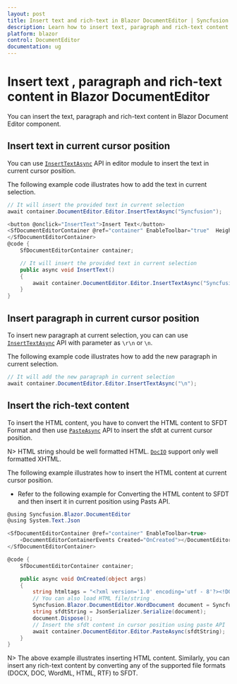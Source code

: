 ```yaml
---
layout: post
title: Insert text and rich-text in Blazor DocumentEditor | Syncfusion
description: Learn how to insert text, paragraph and rich-text content in Blazor Document Editor component and much more.
platform: blazor
control: DocumentEditor
documentation: ug
---
```


# Insert text , paragraph and rich-text content in Blazor DocumentEditor

You can insert the text, paragraph and rich-text content in Blazor Document Editor component.

## Insert text in current cursor position

You can use [`InsertTextAsync`](https://help.syncfusion.com/cr/blazor/Syncfusion.Blazor.DocumentEditor.EditorModule.html#Syncfusion_Blazor_DocumentEditor_EditorModule_InsertTextAsync_System_String_) API in editor module to insert the text in current cursor position.

The following example code illustrates how to add the text in current selection.

```csharp
// It will insert the provided text in current selection
await container.DocumentEditor.Editor.InsertTextAsync("Syncfusion");

<button @onclick="InsertText">Insert Text</button>
<SfDocumentEditorContainer @ref="container" EnableToolbar="true"  Height="590px" >
</SfDocumentEditorContainer>
@code {
    SfDocumentEditorContainer container;

    // It will insert the provided text in current selection
    public async void InsertText()
    {
        await container.DocumentEditor.Editor.InsertTextAsync("Syncfusion");
    }
}
```

## Insert paragraph in current cursor position

To insert new paragraph at current selection, you can can use [`InsertTextAsync`](https://help.syncfusion.com/cr/blazor/Syncfusion.Blazor.DocumentEditor.EditorModule.html#Syncfusion_Blazor_DocumentEditor_EditorModule_InsertTextAsync_System_String_) API with parameter as `\r\n` or `\n`.

The following example code illustrates how to add the new paragraph in current selection.

```csharp
// It will add the new paragraph in current selection
await container.DocumentEditor.Editor.InsertTextAsync("\n");
```

## Insert the rich-text content

To insert the HTML content, you have to convert the HTML content to SFDT Format and then use [`PasteAsync`](https://help.syncfusion.com/cr/blazor/Syncfusion.Blazor.DocumentEditor.EditorModule.html#Syncfusion_Blazor_DocumentEditor_EditorModule_PasteAsync_System_String_System_Nullable_Syncfusion_Blazor_DocumentEditor_PasteOptions__) API to insert the sfdt at current cursor position.

N> HTML string should be well formatted HTML. [`DocIO`](https://help.syncfusion.com/file-formats/docio/html) support only well formatted XHTML.  

The following example illustrates how to insert the HTML content at current cursor position.

* Refer to the following example for Converting the HTML content to SFDT and then insert it in current position using Pasts API.

```csharp
@using Syncfusion.Blazor.DocumentEditor
@using System.Text.Json

<SfDocumentEditorContainer @ref="container" EnableToolbar=true>
    <DocumentEditorContainerEvents Created="OnCreated"></DocumentEditorContainerEvents>
</SfDocumentEditorContainer>

@code {
    SfDocumentEditorContainer container;

    public async void OnCreated(object args)
    {
        string htmltags = "<?xml version='1.0' encoding='utf - 8'?><!DOCTYPE html PUBLIC '-//W3C//DTD XHTML 1.0 Strict//EN''http://www.w3.org/TR/xhtml1/DTD/xhtml1-strict.dtd'><html xmlns ='http://www.w3.org/1999/xhtml' xml:lang='en' lang ='en'><body><h1>The img element</h1><img src='https://www.w3schools.com/images/lamp.jpg' alt ='Lamp Image' width='500' height='600'/></body></html>";
        // You can also load HTML file/string .
        Syncfusion.Blazor.DocumentEditor.WordDocument document = Syncfusion.Blazor.DocumentEditor.WordDocument.LoadString(htmltags, ImportFormatType.Html); // Convert the HTML to SFDT format.
        string sfdtString = JsonSerializer.Serialize(document);
        document.Dispose();
        // Insert the sfdt content in cursor position using paste API
        await container.DocumentEditor.Editor.PasteAsync(sfdtString);
    }
}
```

N> The above example illustrates inserting HTML content. Similarly, you can insert any rich-text content by converting any of the supported file formats (DOCX, DOC, WordML, HTML, RTF) to SFDT.
